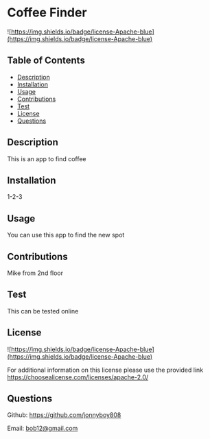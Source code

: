 # Coffee Finder

![https://img.shields.io/badge/license-Apache-blue](https://img.shields.io/badge/license-Apache-blue)

## Table of Contents

* [Description](#description)
* [Installation](#installation)
* [Usage](#usage)
* [Contributions](#contributions)
* [Test](#test)
* [License](#license)
* [Questions](#questions)



## Description
This is an app to find coffee

## Installation
1-2-3

## Usage
You can use this app to find the new spot

## Contributions
Mike from 2nd floor

## Test
This can be tested online

## License
![https://img.shields.io/badge/license-Apache-blue](https://img.shields.io/badge/license-Apache-blue)

For additional information on this license please use the provided link
https://choosealicense.com/licenses/apache-2.0/

## Questions
Github: https://github.com/jonnyboy808

Email: bob12@gmail.com


